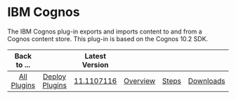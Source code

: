 
# IBM Cognos

The IBM Cognos plug-in exports and imports content to and from a Cognos content store. This plug-in is based on the Cognos 10.2 SDK.

|Back to ...||Latest Version||||
| :---: | :---: | :---: | :---: | :---: | :---: |
|[All Plugins](../../index.md)|[Deploy Plugins](../README.md)|[11.1107116](https://raw.githubusercontent.com/UrbanCode/IBM-UCD-PLUGINS/main/files/Cognos/Cognos-11.1107116.zip)|[Overview](overview.md)|[Steps](steps.md)|[Downloads](downloads.md)|
